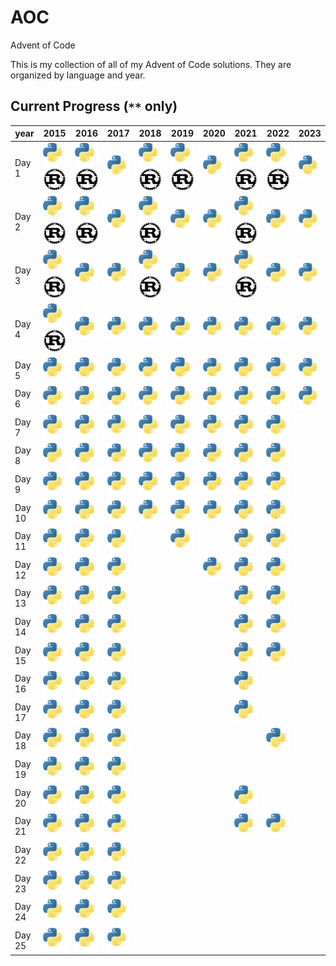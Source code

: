 # AOC

Advent of Code

This is my collection of all of my Advent of Code solutions. They are organized by language and year.

## Current Progress (<code>**</code> only)
| year   | 2015                                                | 2016                                                | 2017                      | 2018                                                | 2019                                                | 2020                      | 2021                                                | 2022                                                | 2023                      |
|--------|-----------------------------------------------------|-----------------------------------------------------|---------------------------|-----------------------------------------------------|-----------------------------------------------------|---------------------------|-----------------------------------------------------|-----------------------------------------------------|---------------------------|
| Day 1  | ![Python](/assets/py.svg) ![Rust](/assets/rust.svg) | ![Python](/assets/py.svg) ![Rust](/assets/rust.svg) | ![Python](/assets/py.svg) | ![Python](/assets/py.svg) ![Rust](/assets/rust.svg) | ![Python](/assets/py.svg) ![Rust](/assets/rust.svg) | ![Python](/assets/py.svg) | ![Python](/assets/py.svg) ![Rust](/assets/rust.svg) | ![Python](/assets/py.svg) ![Rust](/assets/rust.svg) | ![Python](/assets/py.svg) |
| Day 2  | ![Python](/assets/py.svg) ![Rust](/assets/rust.svg) | ![Python](/assets/py.svg) ![Rust](/assets/rust.svg) | ![Python](/assets/py.svg) | ![Python](/assets/py.svg) ![Rust](/assets/rust.svg) | ![Python](/assets/py.svg)                           | ![Python](/assets/py.svg) | ![Python](/assets/py.svg) ![Rust](/assets/rust.svg) | ![Python](/assets/py.svg)                           | ![Python](/assets/py.svg) |
| Day 3  | ![Python](/assets/py.svg) ![Rust](/assets/rust.svg) | ![Python](/assets/py.svg)                           | ![Python](/assets/py.svg) | ![Python](/assets/py.svg) ![Rust](/assets/rust.svg) | ![Python](/assets/py.svg)                           | ![Python](/assets/py.svg) | ![Python](/assets/py.svg) ![Rust](/assets/rust.svg) | ![Python](/assets/py.svg)                           | ![Python](/assets/py.svg) |
| Day 4  | ![Python](/assets/py.svg) ![Rust](/assets/rust.svg) | ![Python](/assets/py.svg)                           | ![Python](/assets/py.svg) | ![Python](/assets/py.svg)                           | ![Python](/assets/py.svg)                           | ![Python](/assets/py.svg) | ![Python](/assets/py.svg)                           | ![Python](/assets/py.svg)                           | ![Python](/assets/py.svg) |
| Day 5  | ![Python](/assets/py.svg)                           | ![Python](/assets/py.svg)                           | ![Python](/assets/py.svg) | ![Python](/assets/py.svg)                           | ![Python](/assets/py.svg)                           | ![Python](/assets/py.svg) | ![Python](/assets/py.svg)                           | ![Python](/assets/py.svg)                           | ![Python](/assets/py.svg) |
| Day 6  | ![Python](/assets/py.svg)                           | ![Python](/assets/py.svg)                           | ![Python](/assets/py.svg) | ![Python](/assets/py.svg)                           | ![Python](/assets/py.svg)                           | ![Python](/assets/py.svg) | ![Python](/assets/py.svg)                           | ![Python](/assets/py.svg)                           | ![Python](/assets/py.svg) |
| Day 7  | ![Python](/assets/py.svg)                           | ![Python](/assets/py.svg)                           | ![Python](/assets/py.svg) | ![Python](/assets/py.svg)                           | ![Python](/assets/py.svg)                           | ![Python](/assets/py.svg) | ![Python](/assets/py.svg)                           | ![Python](/assets/py.svg)                           |                           |
| Day 8  | ![Python](/assets/py.svg)                           | ![Python](/assets/py.svg)                           | ![Python](/assets/py.svg) | ![Python](/assets/py.svg)                           | ![Python](/assets/py.svg)                           | ![Python](/assets/py.svg) | ![Python](/assets/py.svg)                           | ![Python](/assets/py.svg)                           |                           |
| Day 9  | ![Python](/assets/py.svg)                           | ![Python](/assets/py.svg)                           | ![Python](/assets/py.svg) | ![Python](/assets/py.svg)                           | ![Python](/assets/py.svg)                           | ![Python](/assets/py.svg) | ![Python](/assets/py.svg)                           | ![Python](/assets/py.svg)                           |                           |
| Day 10 | ![Python](/assets/py.svg)                           | ![Python](/assets/py.svg)                           | ![Python](/assets/py.svg) | ![Python](/assets/py.svg)                           | ![Python](/assets/py.svg)                           | ![Python](/assets/py.svg) | ![Python](/assets/py.svg)                           | ![Python](/assets/py.svg)                           |                           |
| Day 11 | ![Python](/assets/py.svg)                           | ![Python](/assets/py.svg)                           | ![Python](/assets/py.svg) |                                                     | ![Python](/assets/py.svg)                           |                           | ![Python](/assets/py.svg)                           | ![Python](/assets/py.svg)                           |                           |
| Day 12 | ![Python](/assets/py.svg)                           | ![Python](/assets/py.svg)                           | ![Python](/assets/py.svg) |                                                     |                                                     | ![Python](/assets/py.svg) | ![Python](/assets/py.svg)                           | ![Python](/assets/py.svg)                           |                           |
| Day 13 | ![Python](/assets/py.svg)                           | ![Python](/assets/py.svg)                           | ![Python](/assets/py.svg) |                                                     |                                                     |                           | ![Python](/assets/py.svg)                           | ![Python](/assets/py.svg)                           |                           |
| Day 14 | ![Python](/assets/py.svg)                           | ![Python](/assets/py.svg)                           | ![Python](/assets/py.svg) |                                                     |                                                     |                           | ![Python](/assets/py.svg)                           | ![Python](/assets/py.svg)                           |                           |
| Day 15 | ![Python](/assets/py.svg)                           | ![Python](/assets/py.svg)                           | ![Python](/assets/py.svg) |                                                     |                                                     |                           | ![Python](/assets/py.svg)                           | ![Python](/assets/py.svg)                           |                           |
| Day 16 | ![Python](/assets/py.svg)                           | ![Python](/assets/py.svg)                           | ![Python](/assets/py.svg) |                                                     |                                                     |                           | ![Python](/assets/py.svg)                           |                                                     |                           |
| Day 17 | ![Python](/assets/py.svg)                           | ![Python](/assets/py.svg)                           | ![Python](/assets/py.svg) |                                                     |                                                     |                           | ![Python](/assets/py.svg)                           |                                                     |                           |
| Day 18 | ![Python](/assets/py.svg)                           | ![Python](/assets/py.svg)                           | ![Python](/assets/py.svg) |                                                     |                                                     |                           |                                                     | ![Python](/assets/py.svg)                           |                           |
| Day 19 | ![Python](/assets/py.svg)                           | ![Python](/assets/py.svg)                           | ![Python](/assets/py.svg) |                                                     |                                                     |                           |                                                     |                                                     |                           |
| Day 20 | ![Python](/assets/py.svg)                           | ![Python](/assets/py.svg)                           | ![Python](/assets/py.svg) |                                                     |                                                     |                           | ![Python](/assets/py.svg)                           |                                                     |                           |
| Day 21 | ![Python](/assets/py.svg)                           | ![Python](/assets/py.svg)                           | ![Python](/assets/py.svg) |                                                     |                                                     |                           | ![Python](/assets/py.svg)                           | ![Python](/assets/py.svg)                           |                           |
| Day 22 | ![Python](/assets/py.svg)                           | ![Python](/assets/py.svg)                           | ![Python](/assets/py.svg) |                                                     |                                                     |                           |                                                     |                                                     |                           |
| Day 23 | ![Python](/assets/py.svg)                           | ![Python](/assets/py.svg)                           | ![Python](/assets/py.svg) |                                                     |                                                     |                           |                                                     |                                                     |                           |
| Day 24 | ![Python](/assets/py.svg)                           | ![Python](/assets/py.svg)                           | ![Python](/assets/py.svg) |                                                     |                                                     |                           |                                                     |                                                     |                           |
| Day 25 | ![Python](/assets/py.svg)                           | ![Python](/assets/py.svg)                           | ![Python](/assets/py.svg) |                                                     |                                                     |                           |                                                     |                                                     |                           |
